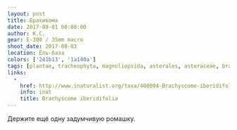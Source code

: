 ```yaml
---
layout: post
title: Брахикома
date: 2017-09-01 00:00:00
author: К.С.
gear: E-300 / 35mm macro
shoot_date: 2017-08-03
location: Ёль-база
colors: ['241b13', '1a140a']
tags: [plantae, tracheophyta, magnoliopsida, asterales, asteraceae, brachyscome, brachyscome iberidifolia]
links:
  -
    href: http://www.inaturalist.org/taxa/400094-Brachyscome-iberidifolia
    info: inat
    title: Brachyscome iberidifolia
---
```

Держите ещё одну задумчивую ромашку.
